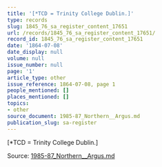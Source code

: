 ```yaml
---
title: '[*TCD = Trinity College Dublin.]'
type: records
slug: 1845_76_sa_register_content_17651
url: /records/1845_76_sa_register_content_17651/
record_id: 1845_76_sa_register_content_17651
date: '1864-07-08'
date_display: null
volume: null
issue_number: null
page: '1'
article_type: other
issue_reference: 1864-07-08, page 1
people_mentioned: []
places_mentioned: []
topics:
- other
source_document: 1985-87_Northern__Argus.md
publication_slug: sa-register
---
```


[*TCD = Trinity College Dublin.]

Source: [1985-87_Northern__Argus.md](/downloads/markdown/1985-87_Northern__Argus.md)
